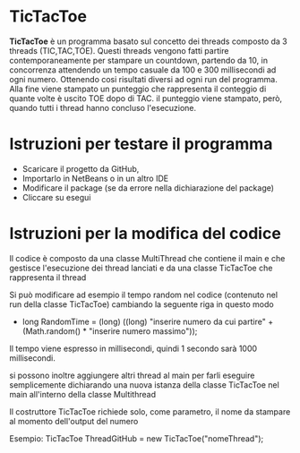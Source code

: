# TicTacToe

**TicTacToe** è un programma basato sul concetto dei threads composto da 3 threads (TIC,TAC,TOE). 
Questi threads vengono fatti partire contemporaneamente per stampare un countdown, partendo da 10, in concorrenza attendendo un tempo casuale da 100 e 300 millisecondi ad ogni numero. Ottenendo cosi risultati diversi ad ogni run del programma.
Alla fine viene stampato un punteggio che rappresenta il conteggio di quante volte è uscito TOE dopo di TAC. 
il punteggio viene stampato, però, quando tutti i thread hanno concluso l'esecuzione.

# Istruzioni per testare il programma
 - Scaricare il progetto da GitHub,
 - Importarlo in NetBeans o in un altro IDE 
 - Modificare il package (se da errore nella dichiarazione del package)
 - Cliccare su esegui
 
# Istruzioni per la modifica del codice

Il codice è composto da una classe MultiThread che contiene il main e che gestisce l'esecuzione dei thread lanciati e da una classe TicTacToe che rappresenta il thread

Si può modificare ad esempio il tempo random nel codice (contenuto nel run della classe TicTacToe) cambiando la seguente riga in questo modo

- long  RandomTime = (long) ((long) "inserire numero da cui partire" + (Math.random() * "inserire numero massimo")); 

Il tempo viene espresso in millisecondi, quindi 1 secondo sarà 1000 millisecondi.

si possono inoltre aggiungere altri thread al main per farli eseguire semplicemente dichiarando una nuova istanza della classe TicTacToe nel main all'interno della classe Multithread

Il costruttore TicTacToe richiede solo, come parametro, il nome da stampare al momento dell'output del numero

Esempio: TicTacToe ThreadGitHub = new TicTacToe("nomeThread");
